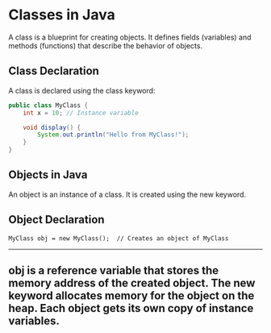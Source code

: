 # Classes in Java
A class is a blueprint for creating objects. It defines fields (variables) and methods (functions) that describe the behavior of objects.

## Class Declaration
A class is declared using the class keyword:

```java
public class MyClass {
    int x = 10; // Instance variable

    void display() {
        System.out.println("Hello from MyClass!");
    }
}
```
## Objects in Java
An object is an instance of a class. It is created using the new keyword.

## Object Declaration

```
MyClass obj = new MyClass();  // Creates an object of MyClass
```
---
obj is a reference variable that stores the memory address of the created object.
The new keyword allocates memory for the object on the heap.
Each object gets its own copy of instance variables.
---